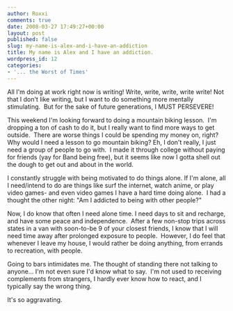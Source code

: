 ```yaml
---
author: Roxxi
comments: true
date: 2008-03-27 17:49:27+00:00
layout: post
published: false
slug: my-name-is-alex-and-i-have-an-addiction
title: My name is Alex and I have an addiction.
wordpress_id: 12
categories:
- '... the Worst of Times'
---
```


All I'm doing at work right now is writing! Write, write, write, write write! Not that I don't like writing, but I want to do something more mentally stimulating.  But for the sake of future generations, I MUST PERSEVERE!

This weekend I'm looking forward to doing a mountain biking lesson.  I'm dropping a ton of cash to do it, but I really want to find more ways to get outside.  There are worse things I could be spending my money on, right?  Why would I need a lesson to go mountain biking? Eh, I don't really, I just need a group of people to go with.  I made it through college without paying for friends (yay for Band being free), but it seems like now I gotta shell out the dough to get out and about in the world.

I constantly struggle with being motivated to do things alone. If I'm alone, all I need/intend to do are things like surf the internet, watch anime, or play video games- and even video games I have a hard time doing alone.  I had a thought the other night: "Am I addicted to being with other people?"

Now, I do know that often I need alone time. I need days to sit and recharge, and have some peace and independence.  After a few non-stop trips across states in a van with soon-to-be 9 of your closest friends, I know that I will need time away after prolonged exposure to people.  However, I do feel that whenever I leave my house, I would rather be doing anything, from errands to recreation, with people.

Going to bars intimidates me. The thought of standing there not talking to anyone... I'm not even sure I'd know what to say.  I'm not used to receiving complements from strangers, I hardly ever know how to react, and I typically say the wrong thing.

It's so aggravating.
